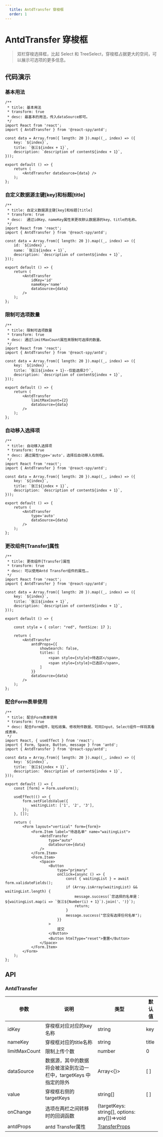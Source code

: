 ```yaml
---
  title: AntdTransfer 穿梭框
  order: 1
---
```


# AntdTransfer 穿梭框

> 双栏穿梭选择框，比起 Select 和 TreeSelect，穿梭框占据更大的空间，可以展示可选项的更多信息。

## 代码演示

### 基本用法

```tsx
/**
 * title: 基本用法
 * transform: true
 * desc: 最基本的用法，传入dataSource即可。
 */
import React from 'react';
import { AntdTransfer } from '@react-spy/antd';

const data = Array.from({ length: 20 }).map((_, index) => ({
    key: `${index}`,
    title: `张三${index + 1}`,
    description: `description of content${index + 1}`,
}));

export default () => {
    return (
        <AntdTransfer dataSource={data} />
    );
};
```

### 自定义数据源主键[key]和标题[title]

```tsx
/**
 * title: 自定义数据源主键[key]和标题[title]
 * transform: true
 * desc:  通过idKey、nameKey属性来更改默认数据源的key、title的名称。
 */
import React from 'react';
import { AntdTransfer } from '@react-spy/antd';

const data = Array.from({ length: 20 }).map((_, index) => ({
    id: `${index}`,
    name: `张三${index + 1}`,
    description: `description of content${index + 1}`,
}));

export default () => {
    return (
        <AntdTransfer
            idKey='id'
            nameKey='name'
            dataSource={data}
        />
    );
};
```

### 限制可选项数量

```tsx
/**
 * title: 限制可选项数量
 * transform: true
 * desc: 通过limitMaxCount属性来限制可选择的数量。
 */
import React from 'react';
import { AntdTransfer } from '@react-spy/antd';

const data = Array.from({ length: 20 }).map((_, index) => ({
    key: `${index}`,
    title: `张三${index + 1}--仅能选择2个`,
    description: `description of content${index + 1}`,
}));

export default () => {
    return (
        <AntdTransfer
            limitMaxCount={2}
            dataSource={data}
        />
    );
};
```

### 自动移入选择项

```tsx
/**
 * title: 自动移入选择项
 * transform: true
 * desc: 通过属性type='auto'，选择后自动移入右侧框。
 */
import React from 'react';
import { AntdTransfer } from '@react-spy/antd';

const data = Array.from({ length: 20 }).map((_, index) => ({
    key: `${index}`,
    title: `张三${index + 1}`,
    description: `description of content${index + 1}`,
}));

export default () => {
    return (
        <AntdTransfer
            type='auto'
            dataSource={data}
        />
    );
};
```

### 更改组件[Transfer]属性

```tsx
/**
 * title: 更改组件[Transfer]属性
 * transform: true
 * desc: 可以使用Antd Transfer组件的属性。。
 */
import React from 'react';
import { AntdTransfer } from '@react-spy/antd';

const data = Array.from({ length: 20 }).map((_, index) => ({
    key: `${index}`,
    title: `张三${index + 1}`,
    description: `description of content${index + 1}`,
}));

export default () => {

    const style = { color: "red", fontSize: 17 };
    
    return (
        <AntdTransfer
            antdProps={{
                showSearch: false,
                titles: [
                    <span style={style}>待选区</span>,
                    <span style={style}>已选区</span>,
                ]
            }}
            dataSource={data}
        />
    );
};
```

### 配合Form表单使用

```tsx
/**
 * title: 配合Form表单使用
 * transform: true
 * desc: 配合Form组件，轻松收集、修改附件数据，可同Input、Select组件一样将其看成表单。
 */
import React, { useEffect } from 'react';
import { Form, Space, Button, message } from 'antd';
import { AntdTransfer } from '@react-spy/antd';

const data = Array.from({ length: 20 }).map((_, index) => ({
    key: `${index}`,
    title: `张三${index + 1}`,
    description: `description of content${index + 1}`,
}));

export default () => {
    const [form] = Form.useForm();

    useEffect(() => {
        form.setFieldsValue({
            waitingList: ['1', '2', '3'],
        });
    }, []);

    return (
        <Form layout="vertical" form={form}>
            <Form.Item label="待选名单" name="waitingList">
                <AntdTransfer
                    type="auto"
                    dataSource={data}
                />
            </Form.Item>
            <Form.Item>
                <Space>
                    <Button
                        type="primary"
                        onClick={async () => {
                            const { waitingList } = await form.validateFields();
                            if (Array.isArray(waitingList) && waitingList.length) {
                                message.success(`您选择的名单是：${waitingList.map(i => `张三${Number(i) + 1}`).join('、')}`);
                                return;
                            }
                            message.success("您没有选择任何名单");
                        }}
                    >
                        提交
                    </Button>
                    <Button htmlType="reset">重置</Button>
                </Space>
            </Form.Item>
        </Form>
    );
};
```

## API

### AntdTransfer

| 参数          | 说明                                                              | 类型                                                                         | 默认值 |
| ------------- | ----------------------------------------------------------------- | ---------------------------------------------------------------------------- | ------ |
| idKey         | 穿梭框对应对应的key名称                                           | string                                                                       | key    |
| nameKey       | 穿梭框对应的title名称                                             | string                                                                       | title  |
| limitMaxCount | 限制上传个数                                                      | number                                                                       | 0      |
| dataSource    | 数据源，其中的数据将会被渲染到左边一栏中，targetKeys 中指定的除外 | Array<{}>                                                                       | [ ]    |
| value         | 穿梭框右侧的targetKeys                                            | string[]                                                                     | [ ]    |
| onChange      | 选项在两栏之间转移时的回调函数                                    | (targetKeys: string[], options: any[])=>void                                 |        |
| antdProps     | antd Transfer属性                                                 | [TransferProps](https://ant-design.antgroup.com/components/transfer-cn/#API) |        |